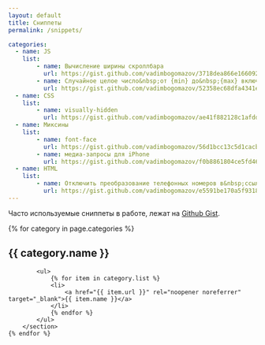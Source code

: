 ```yaml
---
layout: default
title: Сниппеты
permalink: /snippets/

categories:
  - name: JS
    list:
        - name: Вычисление ширины скроллбара
          url: https://gist.github.com/vadimbogomazov/3718dea866e166092c5b6eb406f25baa
        - name: Случайное целое число&nbsp;от {min} до&nbsp;{max} включительно
          url: https://gist.github.com/vadimbogomazov/52358ec68dfa4341e3fb9d8cccad700b
  - name: CSS
    list:
        - name: visually-hidden
          url: https://gist.github.com/vadimbogomazov/ae41f882128c1afdd34c06d5bf6cacef
  - name: Миксины
    list:
        - name: font-face
          url: https://gist.github.com/vadimbogomazov/56d1bcc13c5d1cacbf1dfd88d8bf2a4b
        - name: медиа-запросы для iPhone
          url: https://gist.github.com/vadimbogomazov/f0b8861804ce5fd4673310fec8f81a6a
  - name: HTML
    list:
        - name: Отключить преобразование телефонных номеров в&nbsp;ссылки в&nbsp;мобильных браузерах
          url: https://gist.github.com/vadimbogomazov/e5591be170a5f9318a672087f6363549
---
```


<p>Часто используемые сниппеты в&nbsp;работе, лежат на&nbsp;<a href="https://gist.github.com/vadimbogomazov" rel="noopener noreferrer" target="_blank">Github Gist</a>.</p>

<div>
    {% for category in page.categories %}
        <section class="site-section">
            <h2>{{ category.name }}</h2>

            <ul>
                {% for item in category.list %}
                <li>
                    <a href="{{ item.url }}" rel="noopener noreferrer" target="_blank">{{ item.name }}</a>
                </li>
                {% endfor %}
            </ul>
        </section>
    {% endfor %}
</div>
